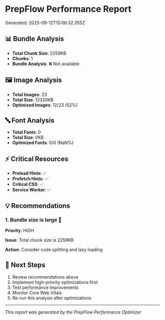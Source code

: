 # PrepFlow Performance Report

Generated: 2025-09-12T15:06:32.355Z

## 📊 Bundle Analysis

- **Total Chunk Size**: 2259KB
- **Chunks**: 1
- **Bundle Analysis**: ❌ Not available

## 🖼️ Image Analysis

- **Total Images**: 23
- **Total Size**: 12320KB
- **Optimized Images**: 12/23 (52%)

## 🔤 Font Analysis

- **Total Fonts**: 0
- **Total Size**: 0KB
- **Optimized Fonts**: 0/0 (NaN%)

## ⚡ Critical Resources

- **Preload Hints**: ✅
- **Prefetch Hints**: ✅
- **Critical CSS**: ✅
- **Service Worker**: ✅

## 💡 Recommendations

### 1. Bundle size is large 🔴

**Priority**: HIGH

**Issue**: Total chunk size is 2259KB

**Action**: Consider code splitting and lazy loading

## 🚀 Next Steps

1. Review recommendations above
2. Implement high-priority optimizations first
3. Test performance improvements
4. Monitor Core Web Vitals
5. Re-run this analysis after optimizations

---

_This report was generated by the PrepFlow Performance Optimizer_
